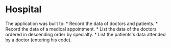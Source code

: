 <h1> Hospital </h1>
The application was built to:
    * Record the data of doctors and patients.
    * Record the data of a medical appointment.
    * List the data of the doctors ordered in descending order by specialty.
    * List the patients's data attended by a doctor (entering his code).
